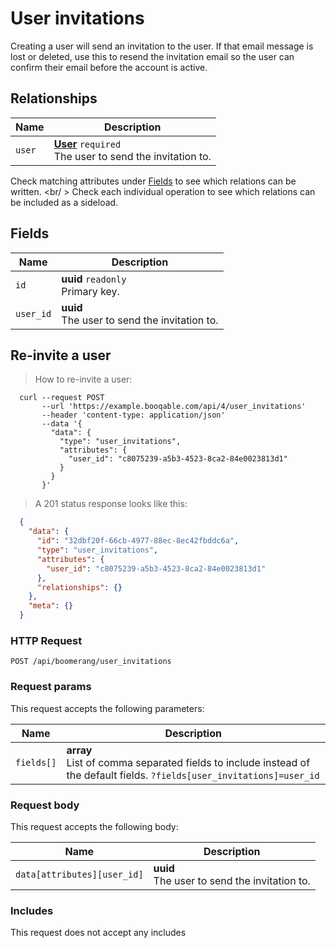 # User invitations

Creating a user will send an invitation to the user.
If that email message is lost or deleted, use this to resend the invitation email
so the user can confirm their email before the account is active.

## Relationships
Name | Description
-- | --
`user` | **[User](#users)** `required`<br>The user to send the invitation to.


Check matching attributes under [Fields](#user-invitations-fields) to see which relations can be written.
<br/ >
Check each individual operation to see which relations can be included as a sideload.
## Fields

 Name | Description
-- | --
`id` | **uuid** `readonly`<br>Primary key.
`user_id` | **uuid** <br>The user to send the invitation to.


## Re-invite a user


> How to re-invite a user:

```shell
  curl --request POST
       --url 'https://example.booqable.com/api/4/user_invitations'
       --header 'content-type: application/json'
       --data '{
         "data": {
           "type": "user_invitations",
           "attributes": {
             "user_id": "c8075239-a5b3-4523-8ca2-84e0023813d1"
           }
         }
       }'
```

> A 201 status response looks like this:

```json
  {
    "data": {
      "id": "32dbf20f-66cb-4977-88ec-8ec42fbddc6a",
      "type": "user_invitations",
      "attributes": {
        "user_id": "c8075239-a5b3-4523-8ca2-84e0023813d1"
      },
      "relationships": {}
    },
    "meta": {}
  }
```

### HTTP Request

`POST /api/boomerang/user_invitations`

### Request params

This request accepts the following parameters:

Name | Description
-- | --
`fields[]` | **array** <br>List of comma separated fields to include instead of the default fields. `?fields[user_invitations]=user_id`


### Request body

This request accepts the following body:

Name | Description
-- | --
`data[attributes][user_id]` | **uuid** <br>The user to send the invitation to.


### Includes

This request does not accept any includes